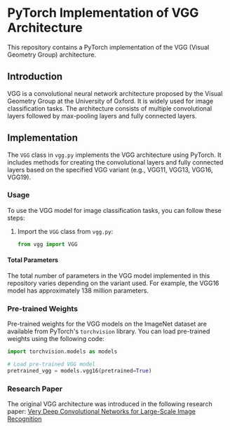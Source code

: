 # PyTorch Implementation of VGG Architecture

This repository contains a PyTorch implementation of the VGG (Visual Geometry Group) architecture.

## Introduction

VGG is a convolutional neural network architecture proposed by the Visual Geometry Group at the University of Oxford. It is widely used for image classification tasks. The architecture consists of multiple convolutional layers followed by max-pooling layers and fully connected layers.

## Implementation

The `VGG` class in `vgg.py` implements the VGG architecture using PyTorch. It includes methods for creating the convolutional layers and fully connected layers based on the specified VGG variant (e.g., VGG11, VGG13, VGG16, VGG19).

### Usage

To use the VGG model for image classification tasks, you can follow these steps:

1. Import the `VGG` class from `vgg.py`:

    ```python
    from vgg import VGG
    ```

#### Total Parameters

The total number of parameters in the VGG model implemented in this repository varies depending on the variant used. For example, the VGG16 model has approximately 138 million parameters.

### Pre-trained Weights

Pre-trained weights for the VGG models on the ImageNet dataset are available from PyTorch's `torchvision` library. You can load pre-trained weights using the following code:

```python
import torchvision.models as models

# Load pre-trained VGG model
pretrained_vgg = models.vgg16(pretrained=True)
```

### Research Paper

The original VGG architecture was introduced in the following research paper:
[Very Deep Convolutional Networks for Large-Scale Image Recognition](https://arxiv.org/abs/1409.1556)
